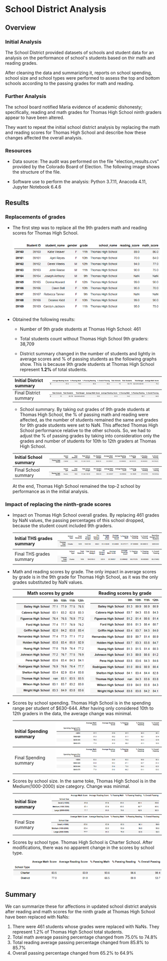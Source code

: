 # School District Analysis

## Overview

### Initial Analysis

The School District provided datasets of schools and student data for an analysis on the performance of school's students based on thir math and reading grades.

After cleaning the data and summarizing it, reports on school spending, school size and school types were performed to assess the top and bottom schools according to the passing grades for math and reading.

### Further Analysis

The school board notified Maria evidence of academic dishonesty; specifically, reading and math grades for Thomas High School ninth graders appear to have been altered. 

They want to repeat the initial school district analysis by replacing the math and reading scores for Thomas High School and describe how these changes affected the overall analysis.

### Resources
- Data source: The audit was performed on the file "election_results.cvs" provided by the Colorado Board of Election. The following image shows the structure of the file.

- Software use to perform the analysis: Python 3.7.11, Anacoda 4.11, Jupyter Notebook 6.4.6

## Results

### Replacements of grades

- The first step was to replace all the 9th graders math and reading scores for Thomas High School.

    ![grades replacement 9th graders at THS](/Resources/grades_replacement_nan.png)

- Obtained the following results:
    - Number of 9th grade students at Thomas High School: 461

    - Total students count without Thomas High School 9th graders: 38,709

    - District summary changed in the number of students and lightly in average scores and % of passing students as the following graphs show.  This is because 9th grade students at Thomas High School represent **1.2%** of total students.

    |Initial District summary |![Initial District Summary](/Resources/initial_district_summary.png)|
    |:------------------------|:-------------------------------------------------------------------|
    |Final District summary   |![New District Summary](/Resources/new_district_summary.png)        |

    - School summary.  By taking out grades of 9th grade students at Thomas High School, the % of passing math and reading were affected, as the number of students remained the same and grades for 9th grade students were set to NaN. This affected Thomas High School performance relative to the other schools.  So, we had to adjust the % of passing grades by taking into consideration only the grades and number of students for 10th to 12th graders at Thomas High School.

    |Initial School summary |![Initial District Summary](/Resources/initial_school_summary.png)|
    |:----------------------|:-----------------------------------------------------------------|
    |Final School summary   |![New District Summary](/Resources/new_school_summary.png)        |


    At the end, Thomas High School remained the top-2 school by performance as in the initial analysis.

### Impact of replacing the ninth-grade scores 

- Impact on Thomas High School overall grades.  By replacing 461 grades by NaN values, the passing percentages of this school dropped, because the student count included 9th graders. 

    |Initial THS grades summary |![Initial THS Summary](/Resources/initial_ths_grades.png)|
    |:--------------------------|:--------------------------------------------------------|
    |Final THS grades summary   |![New THS Summary](/Resources/new_ths_grades.png)        |

- Math and reading scores by grade. The only impact in average scores by grade is in the 9th grade for Thomas High School, as it was the only grades substituted by NaN values.

    |**Math scores by grade**                             |**Reading scores by grade**                                |
    |:---------------------------------------------------:|:---------------------------------------------------------:|
    |![math scores by grade](/Resources/math_by_grade.png)|![reading scores by grade](/Resources/reading_by_grade.png)|

- Scores by school spending. Thomas High School is in the spending range per student of $630-644. After having only considered 10th to 12th graders in the data, the average change was minimal.  

    |Initial Spending summary |![Initial Spending Summary](/Resources/init_speding_sum.png)|
    |:------------------------|:------------------------------------------------------------|
    |Final Spending summary   |![New Spending Summary](/Resources/new_speding_sum.png)  |

- Scores by school size. In the same toke, Thomas High School is in the Medium(1000-2000) size category. Change was minimal.

    |Initial Size summary |![Initial Spending Summary](/Resources/init_size_sum.png)|
    |:--------------------|:--------------------------------------------------------|
    |Final Size summary   |![New Spending Summary](/Resources/new_size_sum.png)     |

- Scores by school type.  Thomas High School is Charter School.  After modifications, there was no apparent change in the scores by school type.

    ![New Type Summary](/Resources/new_type_sum.png)

## Summary

We can summarize these for affections in updated school district analysis after reading and math scores for the ninth grade at Thomas High School have been replaced with NaNs:

1. There were 461 students whose grades were replaced with NaNs. They represent 1.2% of Thomas High School total students. 
2. Total math average passing percentage changed from 75.0% to 74.8%
3. Total reading average passing percentage changed from 85.8% to 85.7%
4. Overall passing percentage changed from 65.2% to 64.9%
